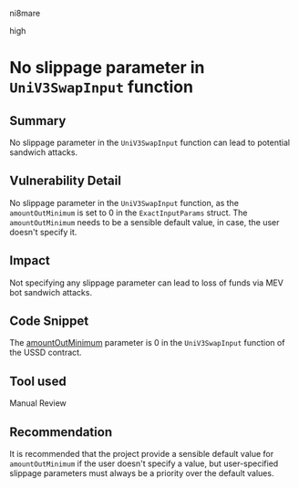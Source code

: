 ni8mare

high

# No slippage parameter in `UniV3SwapInput` function

## Summary
No slippage parameter in the `UniV3SwapInput` function can lead to potential sandwich attacks.

## Vulnerability Detail
No slippage parameter in the `UniV3SwapInput` function, as the `amountOutMinimum` is set to 0 in the `ExactInputParams` struct. The `amountOutMinimum` needs to be a sensible default value, in case, the user doesn't specify it.

## Impact
Not specifying any slippage parameter can lead to loss of funds via MEV bot sandwich attacks.

## Code Snippet
The [amountOutMinimum](https://github.com/USSDofficial/ussd-contracts/blob/f44c726371f3152634bcf0a3e630802e39dec49c/contracts/USSD.sol#L237) parameter is 0 in the `UniV3SwapInput` function of the USSD contract.

## Tool used

Manual Review

## Recommendation
It is recommended that the project provide a sensible default value for `amountOutMinimum` if the user doesn't specify a value, but user-specified slippage parameters must always be a priority over the default values.
